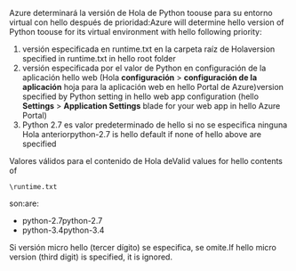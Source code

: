 <span data-ttu-id="4b9a1-101">Azure determinará la versión de Hola de Python toouse para su entorno virtual con hello después de prioridad:</span><span class="sxs-lookup"><span data-stu-id="4b9a1-101">Azure will determine hello version of Python toouse for its virtual environment with hello following priority:</span></span>

1. <span data-ttu-id="4b9a1-102">versión especificada en runtime.txt en la carpeta raíz de Hola</span><span class="sxs-lookup"><span data-stu-id="4b9a1-102">version specified in runtime.txt in hello root folder</span></span>
2. <span data-ttu-id="4b9a1-103">versión especificada por el valor de Python en configuración de la aplicación hello web (Hola **configuración** > **configuración de la aplicación** hoja para la aplicación web en hello Portal de Azure)</span><span class="sxs-lookup"><span data-stu-id="4b9a1-103">version specified by Python setting in hello web app configuration (hello **Settings** > **Application Settings** blade for your web app in hello Azure Portal)</span></span>
3. <span data-ttu-id="4b9a1-104">Python 2.7 es valor predeterminado de hello si no se especifica ninguna Hola anterior</span><span class="sxs-lookup"><span data-stu-id="4b9a1-104">python-2.7 is hello default if none of hello above are specified</span></span>

<span data-ttu-id="4b9a1-105">Valores válidos para el contenido de Hola de</span><span class="sxs-lookup"><span data-stu-id="4b9a1-105">Valid values for hello contents of</span></span> 

    \runtime.txt

<span data-ttu-id="4b9a1-106">son:</span><span class="sxs-lookup"><span data-stu-id="4b9a1-106">are:</span></span>

* <span data-ttu-id="4b9a1-107">python-2.7</span><span class="sxs-lookup"><span data-stu-id="4b9a1-107">python-2.7</span></span>
* <span data-ttu-id="4b9a1-108">python-3.4</span><span class="sxs-lookup"><span data-stu-id="4b9a1-108">python-3.4</span></span>

<span data-ttu-id="4b9a1-109">Si versión micro hello (tercer dígito) se especifica, se omite.</span><span class="sxs-lookup"><span data-stu-id="4b9a1-109">If hello micro version (third digit) is specified, it is ignored.</span></span>

